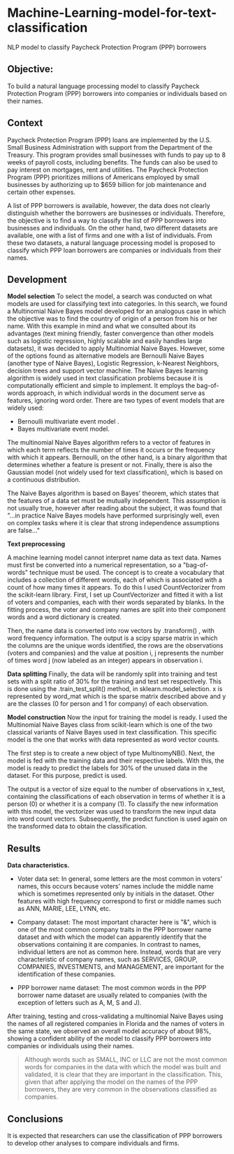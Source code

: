 # Machine-Learning-model-for-text-classification
NLP model to classify Paycheck Protection Program (PPP) borrowers

## **Objective:**
To build a natural language processing model to classify Paycheck Protection Program (PPP) borrowers into companies or individuals based on their names.

## **Context**
Paycheck Protection Program (PPP) loans are implemented by the U.S. Small Business Administration with support from the Department of the Treasury.  This program provides small businesses with funds to pay up to 8 weeks of payroll costs, including benefits. The funds can also be used to pay interest on mortgages, rent and utilities. The Paycheck Protection Program (PPP) prioritizes millions of Americans employed by small businesses by authorizing up to $659 billion for job maintenance and certain other expenses.

A list of PPP borrowers is available, however, the data does not clearly distinguish whether the borrowers are businesses or individuals. Therefore, the objective is to find a way to classify the list of PPP borrowers into businesses and individuals. On the other hand, two different datasets are available, one with a list of firms and one with a list of individuals. From these two datasets, a natural language processing model is proposed to classify which PPP loan borrowers are companies or individuals from their names. 

## **Development**

**Model selection**
To select the model, a search was conducted on what models are used for classifying text into categories. In this search, we found a Multinomial Naive Bayes model developed for an analogous case in which the objective was to find the country of origin of a person from his or her name. With this example in mind and what we consulted about its advantages (text mining friendly, faster convergence than other models such as logistic regression, highly scalable and easily handles large datasets), it was decided to apply Multinomial Naive Bayes. However, some of the options found as alternative models are Bernoulli Naive Bayes (another type of Naive Bayes), Logistic Regression, k-Nearest Neighbors, decision trees and support vector machine.
The Naive Bayes learning algorithm is widely used in text classification problems because it is computationally efficient and simple to implement. It employs the bag-of-words approach, in which individual words in the document serve as features, ignoring word order. There are two types of event models that are widely used: 
- Bernoulli multivariate event model .
- Bayes multivariate event model.

The multinomial Naive Bayes algorithm refers to a vector of features in which each term reflects the number of times it occurs or the frequency with which it appears. Bernoulli, on the other hand, is a binary algorithm that determines whether a feature is present or not. Finally, there is also the Gaussian model (not widely used for text classification), which is based on a continuous distribution.

The Naive Bayes algorithm is based on Bayes' theorem, which states that the features of a data set must be mutually independent. This assumption is not usually true, however after reading about the subject, it was found that "...in practice Naive Bayes models have performed surprisingly well, even on complex tasks where it is clear that strong independence assumptions are false..."

**Text preprocessing**

A machine learning model cannot interpret name data as text data. Names must first be converted into a numerical representation, so a "bag-of-words" technique must be used. The concept is to create a vocabulary that includes a collection of different words, each of which is associated with a count of how many times it appears. To do this I used CountVectorizer from the scikit-learn library. First, I set up CountVectorizer and fitted it with a list of voters and companies, each with their words separated by blanks. In the fitting process, the voter and company names are split into their component words and a word dictionary is created.

Then, the name data is converted into row vectors by .transform() , with word frequency information. The output is a scipy sparse matrix in which the columns are the unique words identified, the rows are the observations (voters and companies) and the value at position i, j represents the number of times word j (now labeled as an integer) appears in observation i.


**Data splitting**
Finally, the data will be randomly split into training and test sets with a split ratio of 30% for the training and test set respectively. This is done using the .train_test_split() method, in sklearn.model_selection. x is represented by word_mat which is the sparse matrix described above and y are the classes (0 for person and 1 for company) of each observation. 

**Model construction**
Now the input for training the model is ready. I used the Multinomial Naive Bayes class from scikit-learn which is one of the two classical variants of Naive Bayes used in text classification. This specific model is the one that works with data represented as word vector counts.

The first step is to create a new object of type MultinomyNB(). Next, the model is fed with the training data and their respective labels. With this, the model is ready to predict the labels for 30% of the unused data in the dataset. For this purpose, predict is used.

The output is a vector of size equal to the number of observations in x_test, containing the classifications of each observation in terms of whether it is a person (0) or whether it is a company (1). To classify the new information with this model, the vectorizer was used to transform the new input data into word count vectors. Subsequently, the predict function is used again on the transformed data to obtain the classification.

## **Results**

**Data characteristics.**
- Voter data set: In general, some letters are the most common in voters' names, this occurs because voters' names include the middle name which is sometimes represented only by initials in the dataset. Other features with high frequency correspond to first or middle names such as ANN, MARIE, LEE, LYNN, etc.

- Company dataset: The most important character here is "&", which is one of the most common company traits in the PPP borrower name dataset and with which the model can apparently identify that the observations containing it are companies. In contrast to names, individual letters are not as common here. Instead, words that are very characteristic of company names, such as SERVICES, GROUP, COMPANIES, INVESTMENTS, and MANAGEMENT, are important for the identification of these companies.

- PPP borrower name dataset: The most common words in the PPP borrower name dataset are usually related to companies (with the exception of letters such as A, M, S and J).

After training, testing and cross-validating a multinomial Naive Bayes using the names of all registered companies in Florida and the names of voters in the same state, we observed an overall model accuracy of about 98%, showing a confident ability of the model to classify PPP borrowers into companies or individuals using their names.

>Although words such as SMALL, INC or LLC are not the most common words for companies in the data with which the model was built and validated, it is clear that they are important in the classification. This, given that after applying the model on the names of the PPP borrowers, they are very common in the observations classified as companies.

## **Conclusions**
It is expected that researchers can use the classification of PPP borrowers to develop other analyses to compare individuals and firms.
